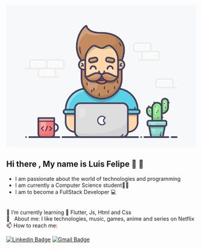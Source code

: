 <!--
**Felipe-dot/Felipe-dot** is a ✨ _special_ ✨ repository because its `README.md` (this file) appears on your GitHub profile.

Here are some ideas to get you started:

- 🔭 I’m currently working on ...
- 🌱 I’m currently learning ...
- 👯 I’m looking to collaborate on ...  
- 🤔 I’m looking for help with ...
- 💬 Ask me about ...
- 📫 How to reach me: ...
- 😄 Pronouns: ...
- ⚡ Fun fact: ...
-->

![Developer](https://github.com/Felipe-dot/Felipe-dot/blob/master/developer.gif)

## Hi there , My name is Luis Felipe 👋 👋
- I am passionate about the world of technologies and programming
- I am currently a Computer Science student👨‍💻 
- I am to become a FullStack Developer :computer:

 <br/>  🌱 I’m currently learning  :dart: Flutter, Js, Html and Css
 <br/> 💬  &nbsp; About me: I like technologies, music, games, anime and series on Netflix
 <br/> 📫 How to reach me:
 
[![Linkedin Badge](https://img.shields.io/badge/-luis-felipe-de-azevedo-melo-blue?style=flat-square&logo=Linkedin&logoColor=white&link=https://www.linkedin.com/in/luis-felipe-de-azevedo-melo-7bb1851b3/)](https://www.linkedin.com/in/luis-felipe-de-azevedo-melo-7bb1851b3/) [![Gmail Badge](https://img.shields.io/badge/-felipeluis610@gmail.com-c14438?style=flat-square&logo=Gmail&logoColor=white&link=mailto:felipeluis610@gmail.com)](mailto:felipeluis610@gmail.com)


